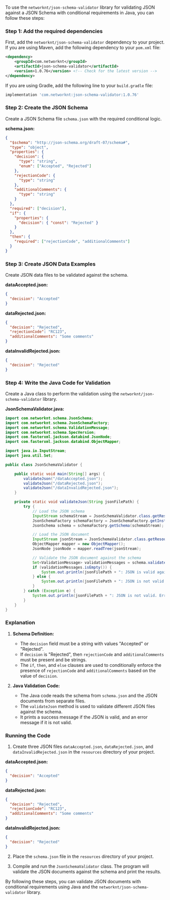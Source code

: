 To use the `networknt/json-schema-validator` library for validating JSON against a JSON Schema with conditional requirements in Java, you can follow these steps:

### Step 1: Add the required dependencies

First, add the `networknt/json-schema-validator` dependency to your project. If you are using Maven, add the following dependency to your `pom.xml` file:

```xml
<dependency>
    <groupId>com.networknt</groupId>
    <artifactId>json-schema-validator</artifactId>
    <version>1.0.76</version> <!-- Check for the latest version -->
</dependency>
```

If you are using Gradle, add the following line to your `build.gradle` file:

```gradle
implementation 'com.networknt:json-schema-validator:1.0.76'
```

### Step 2: Create the JSON Schema

Create a JSON Schema file `schema.json` with the required conditional logic.

**schema.json:**
```json
{
  "$schema": "http://json-schema.org/draft-07/schema#",
  "type": "object",
  "properties": {
    "decision": {
      "type": "string",
      "enum": ["Accepted", "Rejected"]
    },
    "rejectionCode": {
      "type": "string"
    },
    "additionalComments": {
      "type": "string"
    }
  },
  "required": ["decision"],
  "if": {
    "properties": {
      "decision": { "const": "Rejected" }
    }
  },
  "then": {
    "required": ["rejectionCode", "additionalComments"]
  }
}
```

### Step 3: Create JSON Data Examples

Create JSON data files to be validated against the schema.

**dataAccepted.json:**
```json
{
  "decision": "Accepted"
}
```

**dataRejected.json:**
```json
{
  "decision": "Rejected",
  "rejectionCode": "RC123",
  "additionalComments": "Some comments"
}
```

**dataInvalidRejected.json:**
```json
{
  "decision": "Rejected"
}
```

### Step 4: Write the Java Code for Validation

Create a Java class to perform the validation using the `networknt/json-schema-validator` library.

**JsonSchemaValidator.java:**

```java
import com.networknt.schema.JsonSchema;
import com.networknt.schema.JsonSchemaFactory;
import com.networknt.schema.ValidationMessage;
import com.networknt.schema.SpecVersion;
import com.fasterxml.jackson.databind.JsonNode;
import com.fasterxml.jackson.databind.ObjectMapper;

import java.io.InputStream;
import java.util.Set;

public class JsonSchemaValidator {

    public static void main(String[] args) {
        validateJson("/dataAccepted.json");
        validateJson("/dataRejected.json");
        validateJson("/dataInvalidRejected.json");
    }

    private static void validateJson(String jsonFilePath) {
        try {
            // Load the JSON schema
            InputStream schemaStream = JsonSchemaValidator.class.getResourceAsStream("/schema.json");
            JsonSchemaFactory schemaFactory = JsonSchemaFactory.getInstance(SpecVersion.VersionFlag.V7);
            JsonSchema schema = schemaFactory.getSchema(schemaStream);

            // Load the JSON document
            InputStream jsonStream = JsonSchemaValidator.class.getResourceAsStream(jsonFilePath);
            ObjectMapper mapper = new ObjectMapper();
            JsonNode jsonNode = mapper.readTree(jsonStream);

            // Validate the JSON document against the schema
            Set<ValidationMessage> validationMessages = schema.validate(jsonNode);
            if (validationMessages.isEmpty()) {
                System.out.println(jsonFilePath + ": JSON is valid against the schema.");
            } else {
                System.out.println(jsonFilePath + ": JSON is not valid. Errors: " + validationMessages);
            }
        } catch (Exception e) {
            System.out.println(jsonFilePath + ": JSON is not valid. Error: " + e.getMessage());
        }
    }
}
```

### Explanation

1. **Schema Definition:**
   - The `decision` field must be a string with values "Accepted" or "Rejected".
   - If `decision` is "Rejected", then `rejectionCode` and `additionalComments` must be present and be strings.
   - The `if`, `then`, and `else` clauses are used to conditionally enforce the presence of `rejectionCode` and `additionalComments` based on the value of `decision`.

2. **Java Validation Code:**
   - The Java code reads the schema from `schema.json` and the JSON documents from separate files.
   - The `validateJson` method is used to validate different JSON files against the schema.
   - It prints a success message if the JSON is valid, and an error message if it is not valid.

### Running the Code

1. Create three JSON files `dataAccepted.json`, `dataRejected.json`, and `dataInvalidRejected.json` in the `resources` directory of your project.

**dataAccepted.json:**
```json
{
  "decision": "Accepted"
}
```

**dataRejected.json:**
```json
{
  "decision": "Rejected",
  "rejectionCode": "RC123",
  "additionalComments": "Some comments"
}
```

**dataInvalidRejected.json:**
```json
{
  "decision": "Rejected"
}
```

2. Place the `schema.json` file in the `resources` directory of your project.

3. Compile and run the `JsonSchemaValidator` class. The program will validate the JSON documents against the schema and print the results.

By following these steps, you can validate JSON documents with conditional requirements using Java and the `networknt/json-schema-validator` library.
